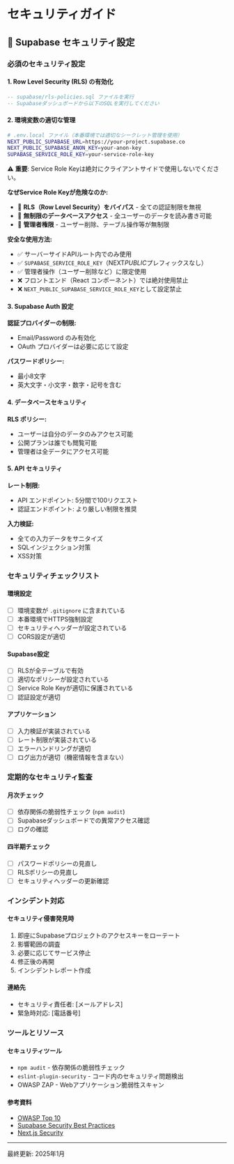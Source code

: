 # セキュリティガイド

## 🔐 Supabase セキュリティ設定

### 必須のセキュリティ設定

#### 1. Row Level Security (RLS) の有効化

```sql
-- supabase/rls-policies.sql ファイルを実行
-- Supabaseダッシュボードから以下のSQLを実行してください
```

#### 2. 環境変数の適切な管理

```bash
# .env.local ファイル（本番環境では適切なシークレット管理を使用）
NEXT_PUBLIC_SUPABASE_URL=https://your-project.supabase.co
NEXT_PUBLIC_SUPABASE_ANON_KEY=your-anon-key
SUPABASE_SERVICE_ROLE_KEY=your-service-role-key
```

⚠️ **重要**: Service Role Keyは絶対にクライアントサイドで使用しないでください。

**なぜService Role Keyが危険なのか:**

- 🚨 **RLS（Row Level Security）をバイパス** - 全ての認証制限を無視
- 🚨 **無制限のデータベースアクセス** - 全ユーザーのデータを読み書き可能
- 🚨 **管理者権限** - ユーザー削除、テーブル操作等が無制限

**安全な使用方法:**

- ✅ サーバーサイドAPIルート内でのみ使用
- ✅ `SUPABASE_SERVICE_ROLE_KEY`（NEXT*PUBLIC*プレフィックスなし）
- ✅ 管理者操作（ユーザー削除など）に限定使用
- ❌ フロントエンド（React コンポーネント）では絶対使用禁止
- ❌ `NEXT_PUBLIC_SUPABASE_SERVICE_ROLE_KEY`として設定禁止

#### 3. Supabase Auth 設定

**認証プロバイダーの制限:**

- Email/Password のみ有効化
- OAuth プロバイダーは必要に応じて設定

**パスワードポリシー:**

- 最小8文字
- 英大文字・小文字・数字・記号を含む

#### 4. データベースセキュリティ

**RLS ポリシー:**

- ユーザーは自分のデータのみアクセス可能
- 公開プランは誰でも閲覧可能
- 管理者は全データにアクセス可能

#### 5. API セキュリティ

**レート制限:**

- API エンドポイント: 5分間で100リクエスト
- 認証エンドポイント: より厳しい制限を推奨

**入力検証:**

- 全ての入力データをサニタイズ
- SQLインジェクション対策
- XSS対策

### セキュリティチェックリスト

#### 環境設定

- [ ] 環境変数が `.gitignore` に含まれている
- [ ] 本番環境でHTTPS強制設定
- [ ] セキュリティヘッダーが設定されている
- [ ] CORS設定が適切

#### Supabase設定

- [ ] RLSが全テーブルで有効
- [ ] 適切なポリシーが設定されている
- [ ] Service Role Keyが適切に保護されている
- [ ] 認証設定が適切

#### アプリケーション

- [ ] 入力検証が実装されている
- [ ] レート制限が実装されている
- [ ] エラーハンドリングが適切
- [ ] ログ出力が適切（機密情報を含まない）

### 定期的なセキュリティ監査

#### 月次チェック

- [ ] 依存関係の脆弱性チェック (`npm audit`)
- [ ] Supabaseダッシュボードでの異常アクセス確認
- [ ] ログの確認

#### 四半期チェック

- [ ] パスワードポリシーの見直し
- [ ] RLSポリシーの見直し
- [ ] セキュリティヘッダーの更新確認

### インシデント対応

#### セキュリティ侵害発見時

1. 即座にSupabaseプロジェクトのアクセスキーをローテート
2. 影響範囲の調査
3. 必要に応じてサービス停止
4. 修正後の再開
5. インシデントレポート作成

#### 連絡先

- セキュリティ責任者: [メールアドレス]
- 緊急時対応: [電話番号]

### ツールとリソース

#### セキュリティツール

- `npm audit` - 依存関係の脆弱性チェック
- `eslint-plugin-security` - コード内のセキュリティ問題検出
- OWASP ZAP - Webアプリケーション脆弱性スキャン

#### 参考資料

- [OWASP Top 10](https://owasp.org/www-project-top-ten/)
- [Supabase Security Best Practices](https://supabase.com/docs/guides/platform/security)
- [Next.js Security](https://nextjs.org/docs/advanced-features/security-headers)

---

最終更新: 2025年1月
